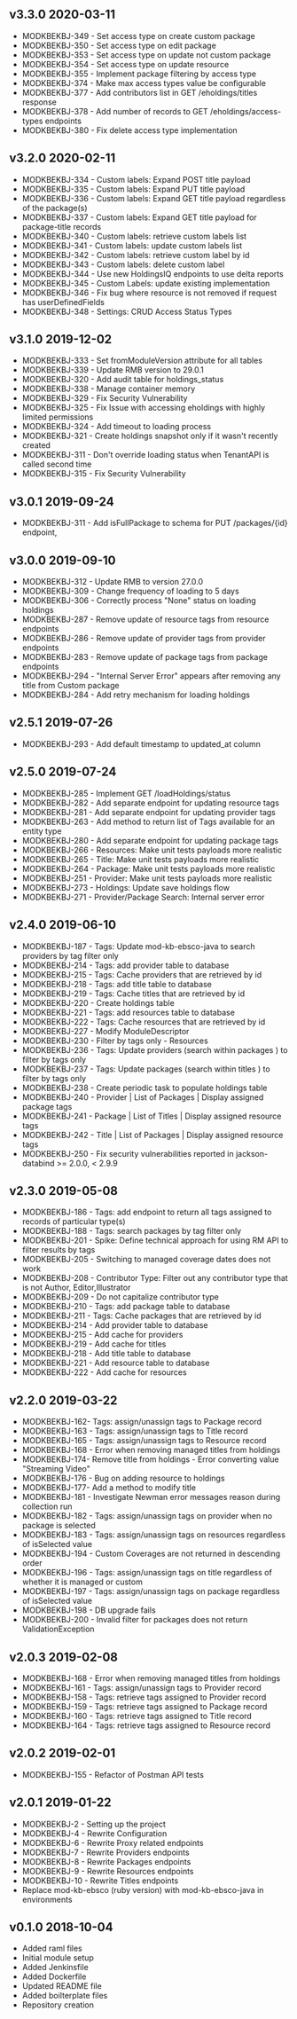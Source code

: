 ## v3.3.0 2020-03-11
* MODKBEKBJ-349 - Set access type on create custom package
* MODKBEKBJ-350 - Set access type on edit package
* MODKBEKBJ-353 - Set access type on update not custom package
* MODKBEKBJ-354 - Set access type on update resource
* MODKBEKBJ-355 - Implement package filtering by access type
* MODKBEKBJ-374 - Make max access types value be configurable
* MODKBEKBJ-377 - Add contributors list in GET /eholdings/titles response
* MODKBEKBJ-378 - Add number of records to GET /eholdings/access-types endpoints
* MODKBEKBJ-380 - Fix delete access type implementation

## v3.2.0 2020-02-11
* MODKBEKBJ-334 - Custom labels: Expand POST title payload
* MODKBEKBJ-335 - Custom labels: Expand PUT title payload
* MODKBEKBJ-336 - Custom labels: Expand GET title payload regardless of the package(s)
* MODKBEKBJ-337 - Custom labels: Expand GET title payload for package-title records
* MODKBEKBJ-340 - Custom labels: retrieve custom labels list
* MODKBEKBJ-341 - Custom labels: update custom labels list
* MODKBEKBJ-342 - Custom labels: retrieve custom label by id
* MODKBEKBJ-343 - Custom labels: delete custom label
* MODKBEKBJ-344 - Use new HoldingsIQ endpoints to use delta reports
* MODKBEKBJ-345 - Custom Labels: update existing implementation
* MODKBEKBJ-346 - Fix bug where resource is not removed if request has userDefinedFields
* MODKBEKBJ-348 - Settings: CRUD Access Status Types

## v3.1.0 2019-12-02
* MODKBEKBJ-333 - Set fromModuleVersion attribute for all tables
* MODKBEKBJ-339 - Update RMB version to 29.0.1
* MODKBEKBJ-320 - Add audit table for holdings_status
* MODKBEKBJ-338 - Manage container memory
* MODKBEKBJ-329 - Fix Security Vulnerability
* MODKBEKBJ-325 - Fix Issue with accessing eholdings with highly limited permissions
* MODKBEKBJ-324 - Add timeout to loading process
* MODKBEKBJ-321 - Create holdings snapshot only if it wasn't recently created
* MODKBEKBJ-311 - Don't override loading status when TenantAPI is called second time
* MODKBEKBJ-315 - Fix Security Vulnerability

## v3.0.1 2019-09-24
* MODKBEKBJ-311 - Add isFullPackage to schema for PUT /packages/{id} endpoint,

## v3.0.0 2019-09-10
* MODKBEKBJ-312 - Update RMB to version 27.0.0
* MODKBEKBJ-309 - Change frequency of loading to 5 days
* MODKBEKBJ-306 - Correctly process "None" status on loading holdings
* MODKBEKBJ-287 - Remove update of resource tags from resource endpoints
* MODKBEKBJ-286 - Remove update of provider tags from provider endpoints
* MODKBEKBJ-283 - Remove update of package tags from package endpoints
* MODKBEKBJ-294 - "Internal Server Error" appears after removing any title from Custom package
* MODKBEKBJ-284 - Add retry mechanism for loading holdings

## v2.5.1 2019-07-26
* MODKBEKBJ-293 - Add default timestamp to updated_at column
 
## v2.5.0 2019-07-24
* MODKBEKBJ-285 - Implement GET /loadHoldings/status
* MODKBEKBJ-282 - Add separate endpoint for updating resource tags
* MODKBEKBJ-281 - Add separate endpoint for updating provider tags
* MODKBEKBJ-263 - Add method to return list of Tags available for an entity type
* MODKBEKBJ-280 - Add separate endpoint for updating package tags
* MODKBEKBJ-266 - Resources: Make unit tests payloads more realistic
* MODKBEKBJ-265 - Title: Make unit tests payloads more realistic
* MODKBEKBJ-264 - Package: Make unit tests payloads more realistic
* MODKBEKBJ-251 - Provider: Make unit tests payloads more realistic
* MODKBEKBJ-273 - Holdings: Update save holdings flow
* MODKBEKBJ-271 - Provider/Package Search: Internal server error

## v2.4.0 2019-06-10
* MODKBEKBJ-187	- Tags: Update mod-kb-ebsco-java to search providers by tag filter only
* MODKBEKBJ-214	- Tags: add provider table to database
* MODKBEKBJ-215	- Tags: Cache providers that are retrieved by id
* MODKBEKBJ-218	- Tags: add title table to database
* MODKBEKBJ-219	- Tags: Cache titles that are retrieved by id
* MODKBEKBJ-220	- Create holdings table
* MODKBEKBJ-221	- Tags: add resources table to database
* MODKBEKBJ-222	- Tags: Cache resources that are retrieved by id
* MODKBEKBJ-227	- Modify ModuleDescriptor 
* MODKBEKBJ-230	- Filter by tags only - Resources
* MODKBEKBJ-236	- Tags: Update providers (search within packages ) to filter by tags only
* MODKBEKBJ-237	- Tags: Update packages (search within titles ) to filter by tags only
* MODKBEKBJ-238	- Create periodic task to populate holdings table
* MODKBEKBJ-240	- Provider | List of Packages | Display assigned package tags
* MODKBEKBJ-241	- Package | List of Titles | Display assigned resource tags
* MODKBEKBJ-242	- Title | List of Packages | Display assigned resource tags
* MODKBEKBJ-250	- Fix security vulnerabilities reported in jackson-databind >= 2.0.0, < 2.9.9

## v2.3.0 2019-05-08
* MODKBEKBJ-186	- Tags: add endpoint to return all tags assigned to records of particular type(s)
* MODKBEKBJ-188 - Tags: search packages by tag filter only
* MODKBEKBJ-201 - Spike: Define technical approach for using RM API to filter results by tags
* MODKBEKBJ-205 - Switching to managed coverage dates does not work
* MODKBEKBJ-208 - Contributor Type: Filter out any contributor type that is not Author, Editor,Illustrator
* MODKBEKBJ-209 - Do not capitalize contributor type
* MODKBEKBJ-210 - Tags: add package table to database
* MODKBEKBJ-211 - Tags: Cache packages that are retrieved by id
* MODKBEKBJ-214 - Add provider table to database
* MODKBEKBJ-215 - Add cache for providers 
* MODKBEKBJ-219 - Add cache for titles
* MODKBEKBJ-218 - Add title table to database
* MODKBEKBJ-221 - Add resource table to database
* MODKBEKBJ-222 - Add cache for resources 

## v2.2.0 2019-03-22
 * MODKBEKBJ-162- Tags: assign/unassign tags to Package record
 * MODKBEKBJ-163 - Tags: assign/unassign tags to Title record
 * MODKBEKBJ-165 - Tags: assign/unassign tags to Resource record
 * MODKBEKBJ-168 - Error when removing managed titles from holdings
 * MODKBEKBJ-174- Remove title from holdings - Error converting value \"Streaming Video\"
 * MODKBEKBJ-176 - Bug on adding resource to holdings
 * MODKBEKBJ-177- Add a method to modify title
 * MODKBEKBJ-181 - Investigate Newman error messages reason during collection run
 * MODKBEKBJ-182 - Tags: assign/unassign tags on provider when no package is selected 
 * MODKBEKBJ-183 - Tags: assign/unassign tags on resources regardless of isSelected value
 * MODKBEKBJ-194 - Custom Coverages are not returned in descending order
 * MODKBEKBJ-196 - Tags: assign/unassign tags on title regardless of whether it is managed or custom
 * MODKBEKBJ-197 - Tags: assign/unassign tags on package regardless of isSelected value
 * MODKBEKBJ-198 - DB upgrade fails
 * MODKBEKBJ-200 - Invalid filter for packages does not return ValidationException

## v2.0.3 2019-02-08
 * MODKBEKBJ-168 - Error when removing managed titles from holdings
 * MODKBEKBJ-161 - Tags: assign/unassign tags to Provider record
 * MODKBEKBJ-158 - Tags: retrieve tags assigned to Provider record
 * MODKBEKBJ-159 - Tags: retrieve tags assigned to Package record
 * MODKBEKBJ-160 - Tags: retrieve tags assigned to Title record
 * MODKBEKBJ-164 - Tags: retrieve tags assigned to Resource record

## v2.0.2 2019-02-01
 * MODKBEKBJ-155 - Refactor of Postman API tests
 
## v2.0.1 2019-01-22
 * MODKBEKBJ-2 - Setting up the project
 * MODKBEKBJ-4 - Rewrite Configuration
 * MODKBEKBJ-6 - Rewrite Proxy related endpoints
 * MODKBEKBJ-7 - Rewrite Providers endpoints
 * MODKBEKBJ-8 - Rewrite Packages endpoints
 * MODKBEKBJ-9 - Rewrite Resources endpoints
 * MODKBEKBJ-10 - Rewrite Titles endpoints
 * Replace mod-kb-ebsco (ruby version) with mod-kb-ebsco-java in environments

## v0.1.0 2018-10-04
 * Added raml files
 * Initial module setup
 * Added Jenkinsfile
 * Added Dockerfile
 * Updated README file
 * Added boilterplate files
 * Repository creation
